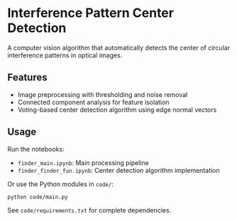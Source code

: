 # Interference Pattern Center Detection

A computer vision algorithm that automatically detects the center of circular interference patterns in optical images.

## Features
- Image preprocessing with thresholding and noise removal
- Connected component analysis for feature isolation
- Voting-based center detection algorithm using edge normal vectors

## Usage
Run the notebooks:
- `finder_main.ipynb`: Main processing pipeline
- `finder_finder_fun.ipynb`: Center detection algorithm implementation

Or use the Python modules in `code/`:
```
python code/main.py
```

See `code/requirements.txt` for complete dependencies.
